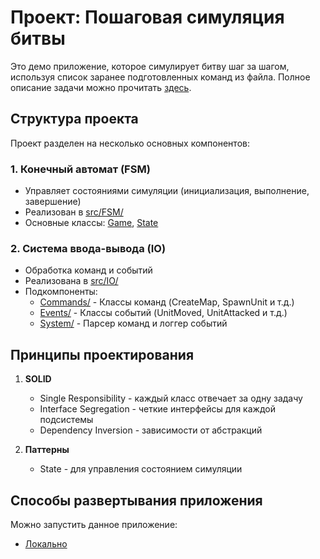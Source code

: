 # Проект: Пошаговая симуляция битвы

Это демо приложение, которое симулирует битву шаг за шагом, используя список заранее подготовленных команд из файла.
Полное описание задачи можно прочитать [здесь](/docs/task.md).

## Структура проекта

Проект разделен на несколько основных компонентов:

### 1. Конечный автомат (FSM)
- Управляет состояниями симуляции (инициализация, выполнение, завершение)
- Реализован в [src/FSM/](/src/FSM/)
- Основные классы: [Game](/src/FSM/Game.hpp), [State](/src/FSM/State.hpp)

### 2. Система ввода-вывода (IO)
- Обработка команд и событий
- Реализована в [src/IO/](/src/IO/)
- Подкомпоненты:
  - [Commands/](/src/IO/Commands/) - Классы команд (CreateMap, SpawnUnit и т.д.)
  - [Events/](/src/IO/Events/) - Классы событий (UnitMoved, UnitAttacked и т.д.)
  - [System/](/src/IO/System/) - Парсер команд и логгер событий

## Принципы проектирования

1. **SOLID**
   - Single Responsibility - каждый класс отвечает за одну задачу
   - Interface Segregation - четкие интерфейсы для каждой подсистемы
   - Dependency Inversion - зависимости от абстракций

2. **Паттерны**
   - State - для управления состоянием симуляции

## Способы развертывания приложения

Можно запустить данное приложение:

* [Локально](/docs/local-launch-guide.md)
